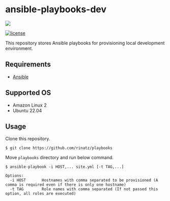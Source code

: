 # ansible-playbooks-dev

![](https://cdn.svgporn.com/logos/ansible.svg)

[![license](https://img.shields.io/badge/LICENSE-MIT-blue.svg)](LICENSE)

This repository stores Ansible playbooks for provisioning local development environment.

## Requirements

- [Ansible]

## Supported OS

- Amazon Linux 2
- Ubuntu 22.04

## Usage

Clone this repository.

```shell
$ git clone https://github.com/rinatz/playbooks
```

Move `playbooks` directory and run below command.

```shell
$ ansible-playbook -i HOST,... site.yml [-t TAG,...]

Options:
  -i HOST       Hostnames with comma separated to be provisioned (A comma is required even if there is only one hostname)
  -t TAG        Role names with comma separated (If not passed this option, all roles are executed)
```

[Ansible]: https://docs.ansible.com/ansible/latest/index.html
